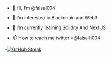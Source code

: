 - 👋 Hi, I’m @faisal004
- 👀 I’m interested in Blockchain and Web3
- 🌱 I’m currently learning Solidity And Next JS

- 📫 How to reach me twitter =@faisalh004 



-[![GitHub Streak](https://streak-stats.demolab.com/?user=Faisal004)](https://git.io/streak-stats)

<!---
faisal004/faisal004 is a ✨ special ✨ repository because its `README.md` (this file) appears on your GitHub profile.
You can click the Preview link to take a look at your changes.
--->
